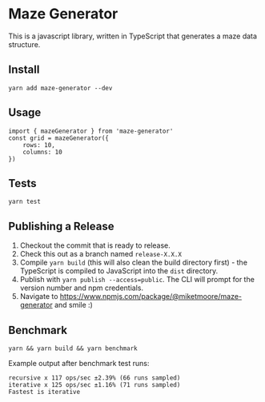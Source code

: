 # Maze Generator

This is a javascript library, written in TypeScript that generates a maze data structure.

## Install

```
yarn add maze-generator --dev
```

## Usage

```
import { mazeGenerator } from 'maze-generator'
const grid = mazeGenerator({
    rows: 10,
    columns: 10
})
```

## Tests

```
yarn test
```

## Publishing a Release

1. Checkout the commit that is ready to release.
2. Check this out as a branch named `release-X.X.X`
3. Compile `yarn build` (this will also clean the build directory first) - the TypeScript is compiled to JavaScript into the `dist` directory.
4. Publish with `yarn publish --access=public`. The CLI will prompt for the version number and npm credentials.
5. Navigate to https://www.npmjs.com/package/@miketmoore/maze-generator and smile :)

## Benchmark

```
yarn && yarn build && yarn benchmark
```

Example output after benchmark test runs:

```
recursive x 117 ops/sec ±2.39% (66 runs sampled)
iterative x 125 ops/sec ±1.16% (71 runs sampled)
Fastest is iterative
```
